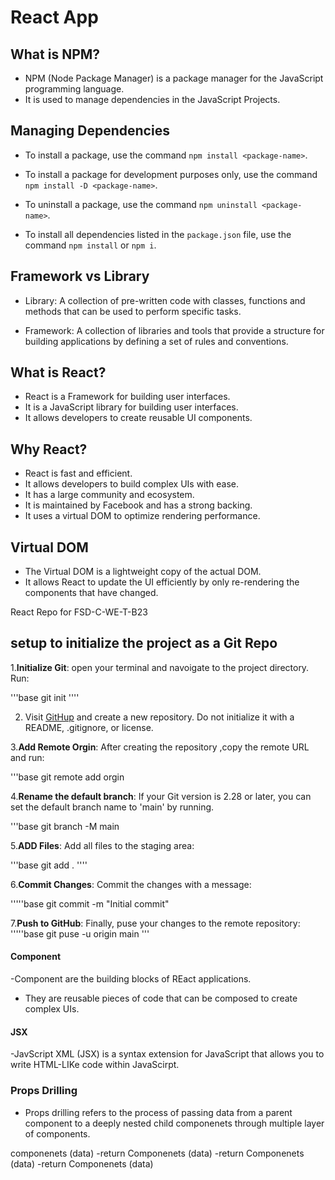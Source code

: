 # React App

## What is NPM?

- NPM (Node Package Manager) is a package manager for the JavaScript programming language.
- It is used to manage dependencies in the JavaScript Projects.

## Managing Dependencies

- To install a package, use the command `npm install <package-name>`.

- To install a package for development purposes only, use the command `npm install -D <package-name>`.

- To uninstall a package, use the command `npm uninstall <package-name>`.

- To install all dependencies listed in the `package.json` file, use the command `npm install` or `npm i`.

## Framework vs Library

- Library: A collection of pre-written code with classes, functions and methods that can be used to perform specific tasks.

- Framework: A collection of libraries and tools that provide a structure for building applications by defining a set of rules and conventions.

## What is React?

- React is a Framework for building user interfaces.
- It is a JavaScript library for building user interfaces.
- It allows developers to create reusable UI components.

## Why React?

- React is fast and efficient.
- It allows developers to build complex UIs with ease.
- It has a large community and ecosystem.
- It is maintained by Facebook and has a strong backing.
- It uses a virtual DOM to optimize rendering performance.

## Virtual DOM

- The Virtual DOM is a lightweight copy of the actual DOM.
- It allows React to update the UI efficiently by only re-rendering the components that have changed.

React Repo for FSD-C-WE-T-B23

## setup to initialize the project as a Git Repo

1.**Initialize Git**: open your terminal and navoigate to the project directory. Run:

'''base
git init
''''

2. Visit [GitHup](http://githup.com) and create a new repository. Do not initialize it with a README, .gitignore, or license.

3.**Add Remote Orgin**: After creating the repository ,copy the remote URL and run:

'''base
git remote add orgin <your-repo-url>

4.**Rename the default branch**: If your Git version is 2.28 or later, you can set the default branch name to 'main' by running.

'''base
git branch -M main

5.**ADD Files**: Add all files to the staging area:

'''base
git add .
''''

6.**Commit Changes**: Commit the changes  with a message:

'''''base
git commit -m "Initial commit"

7.**Push to GitHub**: Finally, puse your changes to the remote repository:
'''''base
git puse -u origin main
'''

#### Component

-Component are the building blocks of REact applications.
- They are reusable pieces of code that can be composed to create complex UIs.

#### JSX

-JavScript XML (JSX) is a syntax extension for JavaScript that allows you to write HTML-LIKe code within JavaScirpt.

### Props Drilling

 - Props drilling refers to the process of passing data from a parent component to a deeply nested child componenets through multiple layer of components.

 componenets (data) 
    -return Componenets (data) 
           -return Componenets (data) 
                    -return Componenets (data) 